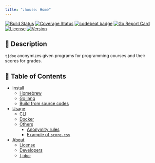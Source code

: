 ```yaml
---
title: ":house: Home"
---
```


[![Build Status](https://travis-ci.com/tamada/tjdoe.svg?branch=master)](https://travis-ci.com/tamada/tjdoe)
[![Coverage Status](https://coveralls.io/repos/github/tamada/tjdoe/badge.svg?branch=master)](https://coveralls.io/github/tamada/tjdoe?branch=master)
[![codebeat badge](https://codebeat.co/badges/146e0708-dd30-405c-ae4b-9d1e4c2626e2)](https://codebeat.co/projects/github-com-tamada-tjdoe-master)
[![Go Report Card](https://goreportcard.com/badge/github.com/tamada/tjdoe)](https://goreportcard.com/report/github.com/tamada/tjdoe)
[![License](https://img.shields.io/badge/License-Apache%202.0-blue.svg)](https://github.com/tamada/tjdoe/blob/master/LICENSE)
[![Version](https://img.shields.io/badge/Version-1.0.0-yellowgreen.svg)](https://github.com/tamada/tjdoe/releases/tag/v1.0.0)

## :bookmark_tabs: Description

`tjdoe` anonymizes given programs for programming courses and their scores for grades.


## :bookmark: Table of Contents


* [Install](install)
    * [Homebrew](install#-homebrew)
    * [Go lang](install#go-lang)
    * [Build from source codes](install#-build-from-source-codes)
* [Usage](Usage)
    * [CLI](usage#-cli)
    * [Docker](usage#-docker)
    * [Others](usage#others)
        * [Anonymity rules](usage#anonymity-rules)
        * [Example of `score.csv`](usage#example-of-scorecsv)
* [About](about)
    * [License](about#-license)
    * [Developers](about#developers)
    * [`tjdoe`](about#tjdoe)



